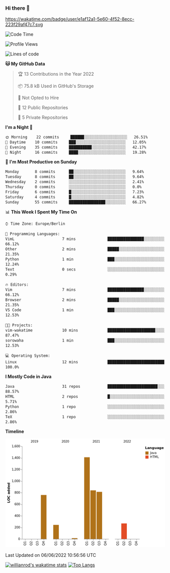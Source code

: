 ### Hi there 👋

<!--
**Alicechui/Alicechui** is a ✨ _special_ ✨ repository because its `README.md` (this file) appears on your GitHub profile.

Here are some ideas to get you started:

- 🔭 I’m currently working on ...
- 🌱 I’m currently learning ...
- 👯 I’m looking to collaborate on ...
- 🤔 I’m looking for help with ...
- 💬 Ask me about ...
- 📫 How to reach me: ...
- 😄 Pronouns: ...
- ⚡ Fun fact: ...
          SHOW_LINES_OF_CODE: "True"
          SHOW_TOTAL_CODE_TIME: "True"
          SHOW_PROFILE_VIEWS: "True"
          SHOW_COMMIT: "True"
          SHOW_DAYS_OF_WEEK: "True"
          SHOW_LANGUAGE: "True"
          SHOW_LANGUAGE_PER_REPO: "True"
          SHOW_LOC_CHART: "True"
-->
https://wakatime.com/badge/user/e1af12a1-5e60-4f52-8ecc-223f29af47c7.svg

<!--START_SECTION:waka-->
![Code Time](http://img.shields.io/badge/Code%20Time-6%20hrs%203%20mins-blue)

![Profile Views](http://img.shields.io/badge/Profile%20Views-243-blue)

![Lines of code](https://img.shields.io/badge/From%20Hello%20World%20I%27ve%20Written-4%20Thousand%20lines%20of%20code-blue)

**🐱 My GitHub Data** 

> 🏆 13 Contributions in the Year 2022
 > 
> 📦 75.8 kB Used in GitHub's Storage 
 > 
> 🚫 Not Opted to Hire
 > 
> 📜 12 Public Repositories 
 > 
> 🔑 5 Private Repositories  
 > 
**I'm a Night 🦉** 

```text
🌞 Morning    22 commits     ██████░░░░░░░░░░░░░░░░░░░   26.51% 
🌆 Daytime    10 commits     ███░░░░░░░░░░░░░░░░░░░░░░   12.05% 
🌃 Evening    35 commits     ██████████░░░░░░░░░░░░░░░   42.17% 
🌙 Night      16 commits     ████░░░░░░░░░░░░░░░░░░░░░   19.28%

```
📅 **I'm Most Productive on Sunday** 

```text
Monday       8 commits      ██░░░░░░░░░░░░░░░░░░░░░░░   9.64% 
Tuesday      8 commits      ██░░░░░░░░░░░░░░░░░░░░░░░   9.64% 
Wednesday    2 commits      ░░░░░░░░░░░░░░░░░░░░░░░░░   2.41% 
Thursday     0 commits      ░░░░░░░░░░░░░░░░░░░░░░░░░   0.0% 
Friday       6 commits      █░░░░░░░░░░░░░░░░░░░░░░░░   7.23% 
Saturday     4 commits      █░░░░░░░░░░░░░░░░░░░░░░░░   4.82% 
Sunday       55 commits     ████████████████░░░░░░░░░   66.27%

```


📊 **This Week I Spent My Time On** 

```text
⌚︎ Time Zone: Europe/Berlin

💬 Programming Languages: 
VimL                     7 mins              ████████████████░░░░░░░░░   66.12% 
Other                    2 mins              █████░░░░░░░░░░░░░░░░░░░░   21.35% 
Python                   1 min               ███░░░░░░░░░░░░░░░░░░░░░░   12.24% 
Text                     0 secs              ░░░░░░░░░░░░░░░░░░░░░░░░░   0.29%

🔥 Editors: 
Vim                      7 mins              ████████████████░░░░░░░░░   66.12% 
Browser                  2 mins              █████░░░░░░░░░░░░░░░░░░░░   21.35% 
VS Code                  1 min               ███░░░░░░░░░░░░░░░░░░░░░░   12.53%

🐱‍💻 Projects: 
vim-wakatime             10 mins             █████████████████████░░░░   87.47% 
sorowaha                 1 min               ███░░░░░░░░░░░░░░░░░░░░░░   12.53%

💻 Operating System: 
Linux                    12 mins             █████████████████████████   100.0%

```

**I Mostly Code in Java** 

```text
Java                     31 repos            ██████████████████████░░░   88.57% 
HTML                     2 repos             █░░░░░░░░░░░░░░░░░░░░░░░░   5.71% 
Python                   1 repo              ░░░░░░░░░░░░░░░░░░░░░░░░░   2.86% 
TeX                      1 repo              ░░░░░░░░░░░░░░░░░░░░░░░░░   2.86%

```


**Timeline**

![Chart not found](https://raw.githubusercontent.com/Alicechui/Alicechui/main/charts/bar_graph.png) 


 Last Updated on 06/06/2022 10:56:56 UTC
<!--END_SECTION:waka-->
[![willianrod's wakatime stats](https://github-readme-stats.vercel.app/api/wakatime?username=Alicechui)](https://github.com/Alicechui/Alicechui)
[![Top Langs](https://github-readme-stats.vercel.app/api/top-langs/?username=Alicechui&layout=compact)](https://github.com/Alicechui/Alicechui)

<!--SHOW_LINES_OF_CODE stars-->
<!--SHOW_LINES_OF_CODE ends-->



<!--START_SECTION:SHOW_PROFILE_VIEWS-->
<!--END_SECTION:SHOW_PROFILE_VIEWS-->

<!--START_SECTION: SHOW_DAYS_OF_WEEK-->
<!--END_SECTION: SHOW_DAYS_OF_WEEK-->

<!--START_SECTION: SHOW_LANGUAGE-->
<!--END_SECTION: SHOW_LANGUAGE-->

